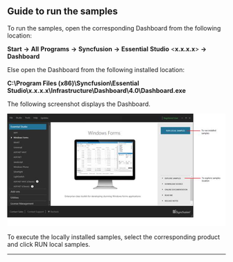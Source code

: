 ## Guide to run the samples

To run the samples, open the corresponding Dashboard from the following location:

**Start** **->** **All** **Programs** **->** **Syncfusion** **->** **Essential** **Studio** <**x.x.x.x**> **->** **Dashboard**

Else open the Dashboard from the following installed location:

**C:\Program Files (x86)\Syncfusion\Essential Studio\x.x.x.x\Infrastructure\Dashboard\4.0\Dashboard.exe**

The following screenshot displays the Dashboard.

![dashboard](Guidetorunthesamples_images/Guidetorunthesamples_img1.jpeg)


To execute the locally installed samples, select the corresponding product and click RUN local samples.

********